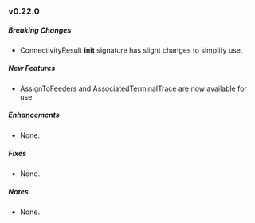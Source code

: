 ### v0.22.0

##### Breaking Changes
* ConnectivityResult __init__ signature has slight changes to simplify use.

##### New Features
* AssignToFeeders and AssociatedTerminalTrace are now available for use.

##### Enhancements
* None.

##### Fixes
* None.

##### Notes
* None.
